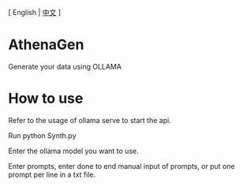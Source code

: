 \[ English | [中文](README-CN.md) \]
# AthenaGen
Generate your data using OLLAMA
# How to use
Refer to the usage of ollama serve to start the api.

Run python Synth.py

Enter the ollama model you want to use.

Enter prompts, enter done to end manual input of prompts, or put one prompt per line in a txt file.
